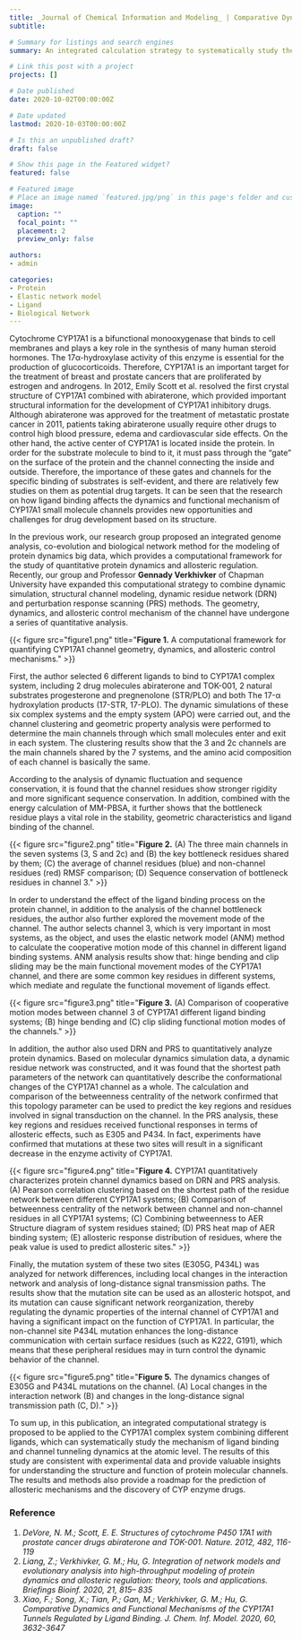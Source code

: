 ```yaml
---
title: _Journal of Chemical Information and Modeling_ | Comparative Dynamics and Functional Mechanisms of the CYP17A1 Tunnels Regulated by Ligand Binding 
subtitle: 

# Summary for listings and search engines
summary: An integrated calculation strategy to systematically study the mechanism of ligand binding and channel "tunneling" kinetics at the atomic level

# Link this post with a project
projects: []

# Date published
date: 2020-10-02T00:00:00Z

# Date updated
lastmod: 2020-10-03T00:00:00Z

# Is this an unpublished draft?
draft: false

# Show this page in the Featured widget?
featured: false

# Featured image
# Place an image named `featured.jpg/png` in this page's folder and customize its options here.
image:
  caption: ""
  focal_point: ""
  placement: 2
  preview_only: false

authors:
- admin

categories:
- Protein
- Elastic network model
- Ligand
- Biological Network
---
```

  
Cytochrome CYP17A1 is a bifunctional monooxygenase that binds to cell membranes and plays a key role in the synthesis of many human steroid hormones. The 17α-hydroxylase activity of this enzyme is essential for the production of glucocorticoids. Therefore, CYP17A1 is an important target for the treatment of breast and prostate cancers that are proliferated by estrogen and androgens. In 2012, Emily Scott et al. resolved the first crystal structure of CYP17A1 combined with abiraterone, which provided important structural information for the development of CYP17A1 inhibitory drugs. Although abiraterone was approved for the treatment of metastatic prostate cancer in 2011, patients taking abiraterone usually require other drugs to control high blood pressure, edema and cardiovascular side effects. On the other hand, the active center of CYP17A1 is located inside the protein. In order for the substrate molecule to bind to it, it must pass through the “gate” on the surface of the protein and the channel connecting the inside and outside. Therefore, the importance of these gates and channels for the specific binding of substrates is self-evident, and there are relatively few studies on them as potential drug targets. It can be seen that the research on how ligand binding affects the dynamics and functional mechanism of CYP17A1 small molecule channels provides new opportunities and challenges for drug development based on its structure.

In the previous work, our research group proposed an integrated genome analysis, co-evolution and biological network method for the modeling of protein dynamics big data, which provides a computational framework for the study of quantitative protein dynamics and allosteric regulation. Recently, our group and Professor **Gennady Verkhivker** of Chapman University have expanded this computational strategy to combine dynamic simulation, structural channel modeling, dynamic residue network (DRN) and perturbation response scanning (PRS) methods. The geometry, dynamics, and allosteric control mechanism of the channel have undergone a series of quantitative analysis. 

{{< figure src="figure1.png" title="**Figure 1.** A computational framework for quantifying CYP17A1 channel geometry, dynamics, and allosteric control mechanisms." >}}


First, the author selected 6 different ligands to bind to CYP17A1 complex system, including 2 drug molecules abiraterone and TOK-001, 2 natural substrates progesterone and pregnenolone (STR/PLO) and both The 17-α hydroxylation products (17-STR, 17-PLO). The dynamic simulations of these six complex systems and the empty system (APO) were carried out, and the channel clustering and geometric property analysis were performed to determine the main channels through which small molecules enter and exit in each system. The clustering results show that the 3 and 2c channels are the main channels shared by the 7 systems, and the amino acid composition of each channel is basically the same. 
  
According to the analysis of dynamic fluctuation and sequence conservation, it is found that the channel residues show stronger rigidity and more significant sequence conservation. In addition, combined with the energy calculation of MM-PBSA, it further shows that the bottleneck residue plays a vital role in the stability, geometric characteristics and ligand binding of the channel.

{{< figure src="figure2.png" title="**Figure 2.** (A) The three main channels in the seven systems (3, S and 2c) and (B) the key bottleneck residues shared by them; (C) the average of channel residues (blue) and non-channel residues (red) RMSF comparison; (D) Sequence conservation of bottleneck residues in channel 3." >}}

In order to understand the effect of the ligand binding process on the protein channel, in addition to the analysis of the channel bottleneck residues, the author also further explored the movement mode of the channel. The author selects channel 3, which is very important in most systems, as the object, and uses the elastic network model (ANM) method to calculate the cooperative motion mode of this channel in different ligand binding systems. ANM analysis results show that: hinge bending and clip sliding may be the main functional movement modes of the CYP17A1 channel, and there are some common key residues in different systems, which mediate and regulate the functional movement of ligands effect.

{{< figure src="figure3.png" title="**Figure 3.** (A) Comparison of cooperative motion modes between channel 3 of CYP17A1 different ligand binding systems; (B) hinge bending and (C) clip sliding functional motion modes of the channels." >}}


In addition, the author also used DRN and PRS to quantitatively analyze protein dynamics. Based on molecular dynamics simulation data, a dynamic residue network was constructed, and it was found that the shortest path parameters of the network can quantitatively describe the conformational changes of the CYP17A1 channel as a whole. The calculation and comparison of the betweenness centrality of the network confirmed that this topology parameter can be used to predict the key regions and residues involved in signal transduction on the channel. In the PRS analysis, these key regions and residues received functional responses in terms of allosteric effects, such as E305 and P434. In fact, experiments have confirmed that mutations at these two sites will result in a significant decrease in the enzyme activity of CYP17A1.

{{< figure src="figure4.png" title="**Figure 4.** CYP17A1 quantitatively characterizes protein channel dynamics based on DRN and PRS analysis. (A) Pearson correlation clustering based on the shortest path of the residue network between different CYP17A1 systems; (B) Comparison of betweenness centrality of the network between channel and non-channel residues in all CYP17A1 systems; (C) Combining betweenness to AER Structure diagram of system residues stained; (D) PRS heat map of AER binding system; (E) allosteric response distribution of residues, where the peak value is used to predict allosteric sites." >}}

Finally, the mutation system of these two sites (E305G, P434L) was analyzed for network differences, including local changes in the interaction network and analysis of long-distance signal transmission paths. The results show that the mutation site can be used as an allosteric hotspot, and its mutation can cause significant network reorganization, thereby regulating the dynamic properties of the internal channel of CYP17A1 and having a significant impact on the function of CYP17A1. In particular, the non-channel site P434L mutation enhances the long-distance communication with certain surface residues (such as K222, G191), which means that these peripheral residues may in turn control the dynamic behavior of the channel.

{{< figure src="figure5.png" title="**Figure 5.** The dynamics changes of E305G and P434L mutations on the channel. (A) Local changes in the interaction network (B) and changes in the long-distance signal transmission path (C, D)." >}}

To sum up, in this publication, an integrated computational strategy is proposed to be applied to the CYP17A1 complex system combining different ligands, which can systematically study the mechanism of ligand binding and channel tunneling dynamics at the atomic level. The results of this study are consistent with experimental data and provide valuable insights for understanding the structure and function of protein molecular channels. The results and methods also provide a roadmap for the prediction of allosteric mechanisms and the discovery of CYP enzyme drugs.


  
### Reference
1.	_DeVore, N. M.; Scott, E. E. Structures of cytochrome P450 17A1 with prostate cancer drugs abiraterone and TOK-001. Nature. 2012, 482, 116-119_
2.	_Liang, Z.; Verkhivker, G. M.; Hu, G. Integration of network models and evolutionary analysis into high-throughput modeling of protein dynamics and allosteric regulation: theory, tools and applications. Briefings Bioinf. 2020, 21, 815– 835_
3.	_Xiao, F.; Song, X.; Tian, P.; Gan, M.; Verkhivker, G. M.; Hu, G. Comparative Dynamics and Functional Mechanisms of the CYP17A1 Tunnels Regulated by Ligand Binding. J. Chem. Inf. Model. 2020, 60, 3632-3647_


